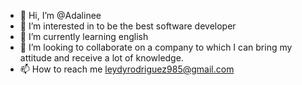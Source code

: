 - 👋 Hi, I’m @Adalinee
- 👀 I’m interested in to be the best software developer
- 🌱 I’m currently learning english
- 💞️ I’m looking to collaborate on a company to which I can bring my attitude and receive a lot of knowledge.
- 📫 How to reach me leydyrodriguez985@gmail.com

<!---
Adalinee/Adalinee is a ✨ special ✨ repository because its `README.md` (this file) appears on your GitHub profile.
You can click the Preview link to take a look at your changes.
--->
